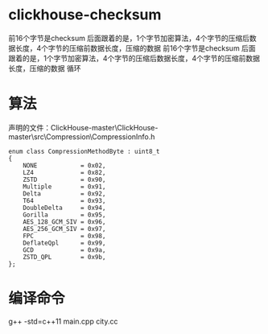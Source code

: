 ﻿# clickhouse-checksum

前16个字节是checksum
后面跟着的是，1个字节加密算法，4个字节的压缩后数据长度，4个字节的压缩前数据长度，压缩的数据
前16个字节是checksum
后面跟着的是，1个字节加密算法，4个字节的压缩后数据长度，4个字节的压缩前数据长度，压缩的数据
循环

# 算法
声明的文件：ClickHouse-master\ClickHouse-master\src\Compression\CompressionInfo.h
```
enum class CompressionMethodByte : uint8_t
{
    NONE            = 0x02,
    LZ4             = 0x82,
    ZSTD            = 0x90,
    Multiple        = 0x91,
    Delta           = 0x92,
    T64             = 0x93,
    DoubleDelta     = 0x94,
    Gorilla         = 0x95,
    AES_128_GCM_SIV = 0x96,
    AES_256_GCM_SIV = 0x97,
    FPC             = 0x98,
    DeflateQpl      = 0x99,
    GCD             = 0x9a,
    ZSTD_QPL        = 0x9b,
};
```

# 编译命令
g++ -std=c++11 main.cpp city.cc
